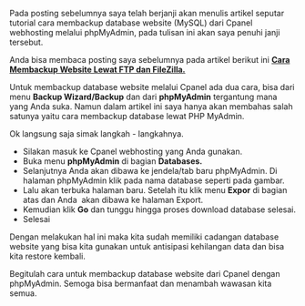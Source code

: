 <!--t Cara Membackup Database Website dari Cpanel Lewat PHPMyAdmin t-->
<!--d Pada posting sebelumnya saya telah berjanji akan menulis artikel seputar tutorial cara membackup database website (MySQL) dari Cpanel webhosting d-->
<!--tag cpanel,database,phpmyadmin,wordpress,mysqli,website,hosting tag-->
<!--image https://masrud.com/themes/masrud/img/img.png image-->

Pada posting sebelumnya saya telah berjanji akan menulis artikel seputar tutorial cara membackup database website (MySQL) dari Cpanel webhosting melalui phpMyAdmin, pada tulisan ini akan saya penuhi janji tersebut.

Anda bisa membaca posting saya sebelumnya pada artikel berikut ini **[Cara Membackup Website Lewat FTP dan FileZilla.][1]**

Untuk membackup database website melalui Cpanel ada dua cara, bisa dari menu **Backup Wizard/Backup** dan dari **phpMyAdmin** tergantung mana yang Anda suka. Namun dalam artikel ini saya hanya akan membahas salah satunya yaitu cara membackup database lewat PHP MyAdmin.

Ok langsung saja simak langkah - langkahnya.

 - Silakan masuk ke Cpanel webhosting yang Anda gunakan.
 - Buka menu **phpMyAdmin** di bagian **Databases.**<amp-img src="https://masrud.com/content/images/20151116225605-Php-my-admin.png"
     width="771"
     height="597"
     layout="responsive"
     alt="Cara Membackup Database Website dari Cpanel Lewat PHPMyAdmin"></amp-img>
 - Selanjutnya Anda akan dibawa ke jendela/tab baru phpMyAdmin. Di halaman phpMyAdmin klik pada nama database seperti pada gambar.
<amp-img src="https://masrud.com/content/images/20151116225700-halaman-phpmyadmin.png"
     width="909"
     height="407"
     layout="responsive"
     alt="Cara Membackup Database Website dari Cpanel Lewat PHPMyAdmin"></amp-img>
 - Lalu akan terbuka halaman baru. Setelah itu klik menu **Expor** di bagian atas dan Anda  akan dibawa ke halaman Export.
<amp-img src="https://masrud.com/content/images/20151116225745-Export.png"
     width="1188"
     height="460"
     layout="responsive"
     alt="Cara Membackup Database Website dari Cpanel Lewat PHPMyAdmin"></amp-img>
 - Kemudian klik **Go** dan tunggu hingga proses download database selesai.<amp-img src="https://masrud.com/content/images/20151116225841-simpan-database-sql.png"
     width="1214"
     height="435"
     layout="responsive"
     alt="Cara Membackup Database Website dari Cpanel Lewat PHPMyAdmin"></amp-img>
 - Selesai

Dengan melakukan hal ini maka kita sudah memiliki cadangan database website yang bisa kita gunakan untuk antisipasi kehilangan data dan bisa kita restore kembali.

Begitulah cara untuk membackup database website dari Cpanel dengan phpMyAdmin. Semoga bisa bermanfaat dan menambah wawasan kita semua.

[1]: https://masrud.com/post/cara-membackup-blogwebsite-lewat-ftp-dan-filezilla